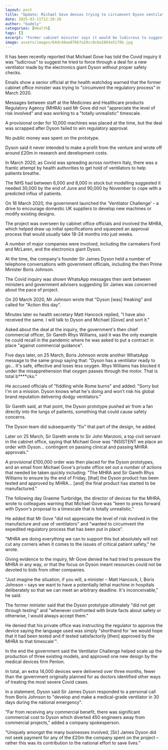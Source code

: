```yaml
---
layout: post
title: "Update: Michael Gove denies trying to circumvent Dyson ventilator checks"
date: 2025-03-11T12:29:20
author: "badely"
categories: [Health]
tags: []
excerpt: "Former cabinet minister says it would be ludicrous to suggest he tried to shortcut safety checks in the pandemic."
image: assets/images/64dc48ae876b7a20cc0c6e2864a5178b.jpg
---
```


It has been recently reported that Michael Gove has told the Covid inquiry it was "ludicrous" to suggest he tried to force through a deal for a new ventilator made by the electronics giant Dyson without proper safety checks.

Emails show a senior official at the health watchdog warned that the former cabinet office minister was trying to "circumvent the regulatory process" in March 2020.

Messages between staff at the Medicines and Healthcare products Regulatory Agency (MHRA) said Mr Gove did not "appreciate the level of risk involved" and was working to a "totally unrealistic" timescale.

A provisional order for 10,000 machines was placed at the time, but the deal was scrapped after Dyson failed to win regulatory approval.

No public money was spent on the prototype. 

Dyson said it never intended to make a profit from the venture and wrote off around £20m in research and development costs. 

In March 2020, as Covid was spreading across northern Italy, there was a frantic attempt by health authorities to get hold of ventilators to help patients breathe.

The NHS had between 6,000 and 8,000 in stock but modelling suggested it needed 30,000 by the end of June and 90,000 by November to cope with a predicted influx of patients.

On 16 March 2020, the government launched the 'Ventilator Challenge' - a drive to encourage domestic UK suppliers to develop new machines or modify existing designs.

The project was overseen by cabinet office officials and involved the MHRA, which helped draw up initial specifications and squeezed an approval process that would usually take 18-24 months into just weeks.

A number of major companies were involved, including the carmakers Ford and McLaren, and the electronics giant Dyson.

At the time, the company's founder Sir James Dyson held a number of telephone conversations with government officials, including the then Prime Minister Boris Johnson.

The Covid inquiry was shown WhatsApp messages then sent between ministers and government advisers suggesting Sir James was concerned about the pace of project.

On 20 March 2020, Mr Johnson wrote that "Dyson [was] freaking" and called for "Action this day".

Minutes later ex health secretary Matt Hancock replied, "I have also received the same. I will talk to Dyson and Michael [Gove] and sort it."

Asked about the deal at the inquiry, the government's then chief commercial officer, Sir Gareth Rhys Williams, said it was the only example he could recall in the pandemic where he was asked to put a contract in place "against commercial guidance".

Five days later, on 25 March, Boris Johnson wrote another WhatsApp message to the same group saying that: "Dyson has a ventilator ready to go… It's safe, effective and loses less oxygen. Rhys Williams has blocked it under the misapprehension that oxygen passes through the motor. That is total b****cks."

He accused officials of "fiddling while Rome burns" and added: "Sorry but I'm on a mission. Dyson knows what he's doing and won't risk his global brand reputation delivering dodgy ventilators."

Sir Gareth said, at that point, the Dyson prototype pushed air from a fan directly into the lungs of patients, something that could cause safety concerns.

The Dyson team did subsequently "fix" that part of the design, he added.

Later on 25 March, Sir Gareth wrote to Sir John Manzoni, a top civil servant in the cabinet office, saying that Michael Gove was "INSISTENT we place an order with Dyson… contingent on passing clinical and passing MHRA approvals."

A provisional £100,000 order was then placed for the Dyson prototypes, and an email from Michael Gove's private office set out a number of actions that needed be taken quickly including: "The MHRA and Sir Gareth Rhys Williams to ensure by the end of Friday, [that] the Dyson product has been tested and approved by MHRA… [and] the final product has started to be manufactured."

The following day Graeme Tunbridge, the director of devices for the MHRA, wrote to colleagues warning that Michael Gove was "keen to press forward with Dyson's proposal to a timescale that is totally unrealistic."

He added that Mr Gove "did not appreciate the level of risk involved in the manufacture and use of ventilators" and "wanted to circumvent the expedited regulatory process that has been put in place".

"MHRA are doing everything we can to support this but absolutely will not cut any corners when it comes to the issues of critical patient safety," he wrote.

Giving evidence to the inquiry, Mr Gove denied he had tried to pressure the MHRA in any way, or that the focus on Dyson meant resources could not be devoted to bids from other companies.

"Just imagine the situation, if you will, a minister – Matt Hancock, I, Boris Johnson – says we want to have a potentially lethal machine in hospitals deliberately so that we can meet an arbitrary deadline. It's inconceivable," he said.

The former minister said that the Dyson prototype ultimately "did not get through testing" and "whenever confronted with brute facts about safety or otherwise, I would always accept them."

He denied that his private office was instructing the regulator to approve the device saying the language used was simply "shorthand for 'we would hope that it had been tested and if tested satisfactorily [then] approved by the MHRA to that timescale'".

In the end the government said the Ventilator Challenge helped scale up the production of three existing models, and approved one new design by the medical devices firm Penlon.

In total, an extra 14,000 devices were delivered over three months, fewer than the government originally planned for as doctors identified other ways of treating the most severe Covid cases.

In a statement, Dyson said Sir James Dyson responded to a personal call from Boris Johnson to "develop and make a medical-grade ventilator in 30 days during the national emergency".

"Far from receiving any commercial benefit, there was significant commercial cost to Dyson which diverted 450 engineers away from commercial projects," added a company spokesperson.

"Uniquely amongst the many businesses involved, [Sir] James Dyson did not seek payment for any of the £20m the company spent on the project – rather this was its contribution to the national effort to save lives."

